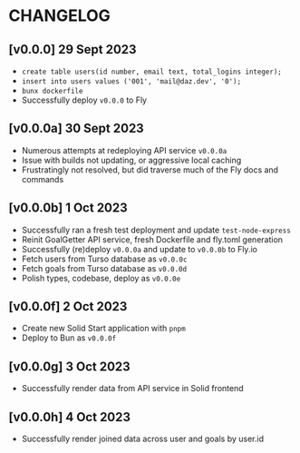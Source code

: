 # CHANGELOG

## [v0.0.0] 29 Sept 2023
- `create table users(id number, email text, total_logins integer);`
- `insert into users values ('001', 'mail@daz.dev', '0');`
- `bunx dockerfile` 
- Successfully deploy `v0.0.0` to Fly

## [v0.0.0a] 30 Sept 2023
- Numerous attempts at redeploying API service `v0.0.0a`
- Issue with builds not updating, or aggressive local caching
- Frustratingly not resolved, but did traverse much of the Fly docs and commands

## [v0.0.0b] 1 Oct 2023
- Successfully ran a fresh test deployment and update `test-node-express`
- Reinit GoalGetter API service, fresh Dockerfile and fly.toml generation
- Successfully (re)deploy `v0.0.0a` and update to `v0.0.0b` to Fly.io
- Fetch users from Turso database as `v0.0.0c`
- Fetch goals from Turso database as `v0.0.0d`
- Polish types, codebase, deploy as `v0.0.0e`

## [v0.0.0f] 2 Oct 2023
- Create new Solid Start application with `pnpm`
- Deploy to Bun as `v0.0.0f`

## [v0.0.0g] 3 Oct 2023
- Successfully render data from API service in Solid frontend

## [v0.0.0h] 4 Oct 2023
- Successfully render joined data across user and goals by user.id
